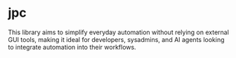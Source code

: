 # jpc
This library aims to simplify everyday automation without relying on external GUI tools, making it ideal for developers, sysadmins, and AI agents looking to integrate automation into their workflows.
